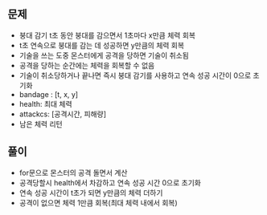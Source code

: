 ## 문제
- 붕대 감기 t초 동안 붕대를 감으면서 1초마다 x만큼 체력 회복
- t초 연속으로 붕대를 감는 데 성공하면 y만큼의 체력 회복
- 기술을 쓰는 도중 몬스터에게 공격을 당하면 기술이 취소됨
- 공격을 당하는 순간에는 체력을 회복할 수 없음
- 기술이 취소당하거나 끝나면 즉시 붕대 감기를 사용하고 연속 성공 시간이 0으로 초기화
- bandage : [t, x, y]
- health: 최대 체력
- attackcs: [공격시간, 피해량]
- 남은 체력 리턴

## 풀이
- for문으로 몬스터의 공격 돌면서 계산
- 공격당할시 health에서 차감하고 연속 성공 시간 0으로 초기화
- 연속 성공 시간이 t초가 되면 y만큼의 체력 더하기
- 공격이 없으면 체력 1만큼 회복(최대 체력 내에서 회복)
